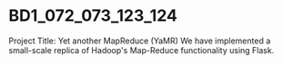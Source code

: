 # BD1_072_073_123_124
Project Title: Yet another MapReduce (YaMR)
We have implemented a small-scale replica of Hadoop's Map-Reduce functionality using Flask.
